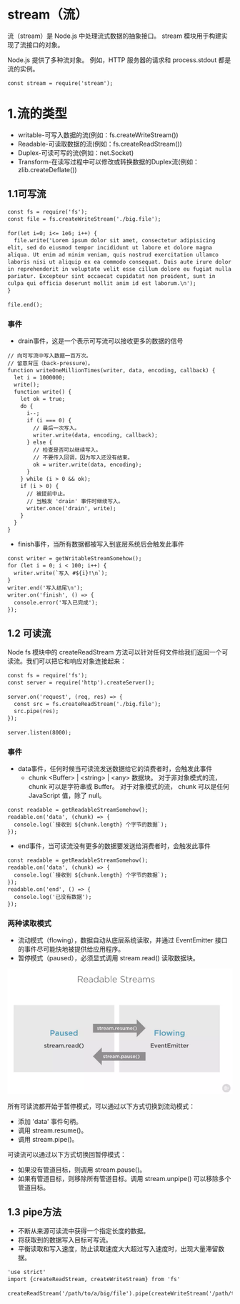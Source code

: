 # stream（流）
流（stream）是 Node.js 中处理流式数据的抽象接口。 stream 模块用于构建实现了流接口的对象。

Node.js 提供了多种流对象。 例如，HTTP 服务器的请求和 process.stdout 都是流的实例。
```
const stream = require('stream');

```
# 1.流的类型
- writable-可写入数据的流(例如：fs.createWriteStream())
- Readable-可读取数据的流(例如：fs.createReadStream())
- Duplex-可读可写的流(例如：net.Socket)
- Transform-在读写过程中可以修改或转换数据的Duplex流(例如：zlib.createDeflate())
## 1.1可写流
```
const fs = require('fs');
const file = fs.createWriteStream('./big.file');

for(let i=0; i<= 1e6; i++) {
  file.write('Lorem ipsum dolor sit amet, consectetur adipisicing elit, sed do eiusmod tempor incididunt ut labore et dolore magna aliqua. Ut enim ad minim veniam, quis nostrud exercitation ullamco laboris nisi ut aliquip ex ea commodo consequat. Duis aute irure dolor in reprehenderit in voluptate velit esse cillum dolore eu fugiat nulla pariatur. Excepteur sint occaecat cupidatat non proident, sunt in culpa qui officia deserunt mollit anim id est laborum.\n');
}

file.end();
```
### 事件
- drain事件，这是一个表示可写流可以接收更多的数据的信号
```
// 向可写流中写入数据一百万次。
// 留意背压（back-pressure）。
function writeOneMillionTimes(writer, data, encoding, callback) {
  let i = 1000000;
  write();
  function write() {
    let ok = true;
    do {
      i--;
      if (i === 0) {
        // 最后一次写入。
        writer.write(data, encoding, callback);
      } else {
        // 检查是否可以继续写入。 
        // 不要传入回调，因为写入还没有结束。
        ok = writer.write(data, encoding);
      }
    } while (i > 0 && ok);
    if (i > 0) {
      // 被提前中止。
      // 当触发 'drain' 事件时继续写入。
      writer.once('drain', write);
    }
  }
}

```
- finish事件，当所有数据都被写入到底层系统后会触发此事件
```
const writer = getWritableStreamSomehow();
for (let i = 0; i < 100; i++) {
  writer.write(`写入 #${i}!\n`);
}
writer.end('写入结尾\n');
writer.on('finish', () => {
  console.error('写入已完成');
});

```
## 1.2 可读流
Node fs 模块中的 createReadStream 方法可以针对任何文件给我们返回一个可读流。我们可以把它和响应对象连接起来：
```
const fs = require('fs');
const server = require('http').createServer();

server.on('request', (req, res) => {
  const src = fs.createReadStream('./big.file');
  src.pipe(res);
});

server.listen(8000);
```
### 事件
- data事件，任何时候当可读流发送数据给它的消费者时，会触发此事件
    - chunk \<Buffer> | \<string> | \<any> 数据块。 对于非对象模式的流， chunk 可以是字符串或 Buffer。 对于对象模式的流， chunk 可以是任何 JavaScript 值，除了 null。
```
const readable = getReadableStreamSomehow();
readable.on('data', (chunk) => {
  console.log(`接收到 ${chunk.length} 个字节的数据`);
});

```
- end事件，当可读流没有更多的数据要发送给消费者时，会触发此事件
```
const readable = getReadableStreamSomehow();
readable.on('data', (chunk) => {
  console.log(`接收到 ${chunk.length} 个字节的数据`);
});
readable.on('end', () => {
  console.log('已没有数据');
});

```
### 两种读取模式
- 流动模式（flowing），数据自动从底层系统读取，并通过 EventEmitter 接口的事件尽可能快地被提供给应用程序。
- 暂停模式（paused），必须显式调用 stream.read() 读取数据块。  


![](img/可读流转换.png)  

所有可读流都开始于暂停模式，可以通过以下方式切换到流动模式：

- 添加 'data' 事件句柄。
- 调用 stream.resume()。
- 调用 stream.pipe()。  

可读流可以通过以下方式切换回暂停模式：

- 如果没有管道目标，则调用 stream.pause()。
- 如果有管道目标，则移除所有管道目标。调用 stream.unpipe() 可以移除多个管道目标。  

## 1.3 pipe方法
- 不断从来源可读流中获得一个指定长度的数据。
- 将获取到的数据写入目标可写流。
- 平衡读取和写入速度，防止读取速度大大超过写入速度时，出现大量滞留数据。
```
'use strict'
import {createReadStream, createWriteStream} from 'fs'

createReadStream('/path/to/a/big/file').pipe(createWriteStream('/path/to/the/dest'))
```
